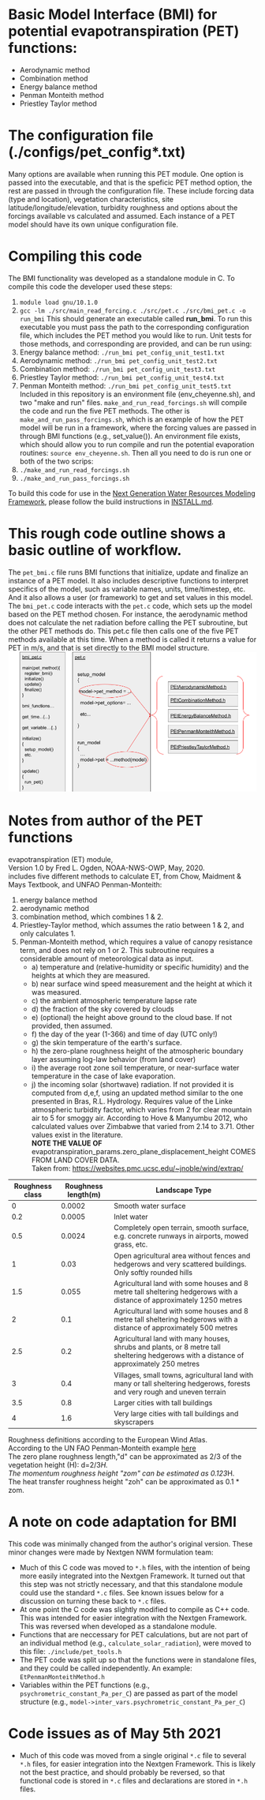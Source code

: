 # Basic Model Interface (BMI) for potential evapotranspiration (PET) functions:
* Aerodynamic method
* Combination method
* Energy balance method
* Penman Monteith method
* Priestley Taylor method

# The configuration file (./configs/pet_config*.txt)
Many options are available when running this PET module. One option is passed into the executable, and that is the speficic PET method option, the rest are passed in through the configuration file. These include forcing data (type and location), vegetation characteristics, site latitude/longitude/elevation, turbidity roughness and options about the forcings available vs calculated and assumed. Each instance of a PET model should have its own unique configuration file. 

# Compiling this code
The BMI functionality was developed as a standalone module in C. To compile this code the developer used these steps:
1. `module load gnu/10.1.0`
2. `gcc -lm ./src/main_read_forcing.c ./src/pet.c ./src/bmi_pet.c -o run_bmi`
This should generate an executable called **run_bmi**. To run this executable you must pass the path to the corresponding configuration file, which includes the PET method you would like to run. Unit tests for those methods, and corresponding are provided, and can be run using:
1. Energy balance method: `./run_bmi pet_config_unit_test1.txt`
2. Aerodynamic method: `./run_bmi pet_config_unit_test2.txt`
3. Combination method: `./run_bmi pet_config_unit_test3.txt`
4. Priestley Taylor method: `./run_bmi pet_config_unit_test4.txt`
5. Penman Monteith method: `./run_bmi pet_config_unit_test5.txt`  
Included in this repository is an environment file (env_cheyenne.sh), and two "make and run" files. `make_and_run_read_forcings.sh` will compile the code and run the five PET methods. 
The other is `make_and_run_pass_forcings.sh`, which is an example of how the PET model will be run in a framework, where the forcing values are passed in through BMI functions (e.g., set_value()). An environment file exists, which should allow you to run compile and run the potential evaporation routines: `source env_cheyenne.sh`. Then all you need to do is run one or both of the two scrips:
1. `./make_and_run_read_forcings.sh`  
2. `./make_and_run_pass_forcings.sh`  

To build this code for use in the [Next Generation Water Resources Modeling Framework](https://github.com/NOAA-OWP/ngen), please follow the build instructions in [INSTALL.md](INSTALL.md).

# This rough code outline shows a basic outline of workflow. 
The `pet_bmi.c` file runs BMI functions that initialize, update and finalize an instance of a PET model. It also includes descriptive functions to interpret specifics of the model, such as variable names, units, time/timestep, etc. And it also allows a user (or framework) to get and set values in this model. The `bmi_pet.c` code interacts with the `pet.c` code, which sets up the model based on the PET method chosen. For instance, the aerodynamic method does not calculate the net radiation before calling the PET subroutine, but the other PET methods do. This pet.c file then calls one of the five PET methods available at this time. When a method is called it returns a value for PET in m/s, and that is set directly to the BMI model structure.
![code_flow](./figs/bmi_pet.png)

# Notes from author of the PET functions
evapotranspiration (ET) module,  
Version 1.0 by Fred L. Ogden, NOAA-NWS-OWP, May, 2020.  
includes five different methods to calculate ET, from Chow, Maidment & Mays Textbook, and UNFAO Penman-Monteith:  
1. energy balance method
2. aerodynamic method
3. combination method, which combines 1 & 2.
4. Priestley-Taylor method, which assumes the ratio between 1 & 2, and only calculates 1.
5. Penman-Monteith method, which requires a value of canopy resistance term, and does not rely on 1 or 2.
This subroutine requires a considerable amount of meteorological data as input.
   * a) temperature and (relative-humidity or specific humidity) and the heights at which they are measured.
   * b) near surface wind speed measurement and the height at which it was measured.
   * c) the ambient atmospheric temperature lapse rate
   * d) the fraction of the sky covered by clouds
   * e) (optional) the height above ground to the cloud base. If not provided, then assumed.
   * f) the day of the year (1-366) and time of day (UTC only!)
   * g) the skin temperature of the earth's surface.
   * h) the zero-plane roughness height of the atmospheric boundary layer assuming log-law behavior (from land cover)
   * i) the average root zone soil temperature, or near-surface water temperature in the case of lake evaporation.
   * j) the incoming solar (shortwave) radiation.  If not provided it is computed from d,e,f, using an updated method similar to the one presented in Bras, R.L. Hydrology.  Requires value of the Linke atmospheric turbidity factor, which varies from 2 for clear mountain air to 5 for smoggy air.  According to Hove & Manyumbu 2012, who calculated values over Zimbabwe that varied from 2.14 to 3.71.  Other values exist in the literature.  
**NOTE THE VALUE OF** evapotranspiration_params.zero_plane_displacement_height COMES FROM LAND COVER DATA.  
 Taken from:    https://websites.pmc.ucsc.edu/~jnoble/wind/extrap/  

| Roughness class  | Roughness length(m)  | Landscape Type                                                                             |  
| ---------- | ----------- | ------------------------------------------------------------------------------------------- |  
| 0         | 0.0002     | Smooth water surface                                                                       |  
| 0.2       | 0.0005     | Inlet water                                                                                |  
| 0.5       | 0.0024     | Completely open terrain, smooth surface, e.g. concrete runways in airports, mowed grass, etc.|  
| 1         | 0.03       | Open agricultural area without fences and hedgerows and very scattered buildings. Only softly rounded hills |  
| 1.5       | 0.055      | Agricultural land with some houses and 8 metre tall sheltering hedgerows with a distance of approximately 1250 metres |  
| 2         | 0.1        | Agricultural land with some houses and 8 metre tall sheltering hedgerows with a distance of approximately 500 metres |  
| 2.5       | 0.2        | Agricultural land with many houses, shrubs and plants, or 8 metre tall sheltering hedgerows with a distance of approximately 250 metres |  
| 3         | 0.4        | Villages, small towns, agricultural land with many or tall sheltering hedgerows, forests and very rough and uneven terrain |  
| 3.5       | 0.8        | Larger cities with tall buildings|  
| 4         | 1.6        | Very large cities with tall buildings and skyscrapers|  

Roughness definitions according to the European Wind Atlas.  
According to the UN FAO Penman-Monteith example [here](http://www.fao.org/3/X0490E/x0490e06.htm#aerodynamic%20resistance%20)  
The zero plane roughness length,"d" can be approximated as 2/3 of the vegetation height (H): d=2/3*H.  
The momentum roughness height "zom" can be estimated as 0.123*H.  
The heat transfer roughness height "zoh" can be approximated as 0.1 * zom.  

# A note on code adaptation for BMI
This code was minimally changed from the author's original version. These minor changes were made by Nextgen NWM formulation team:
* Much of this C code was moved to `*.h` files, with the intention of being more easily integrated into the Nextgen Framework. It turned out that this step was not strictly necessary, and that this standalone module could use the standard `*.c` files. See known issues below for a discussion on turning these back to `*.c` files.
* At one point the C code was slightly modified to compile as C++ code. This was intended for easier integration with the Nextgen Framework. This was reversed when developed as a standalone module.
* Functions that are neccessary for PET calculations, but are not part of an individual method (e.g., `calculate_solar_radiation`), were moved to this file: `./include/pet_tools.h`
* The PET code was split up so that the functions were in standalone files, and they could be called independently. An example: `EtPenmanMonteithMethod.h`
* Variables within the PET functions (e.g., `psychrometric_constant_Pa_per_C`) are passed as part of the model structure (e.g., `model->inter_vars.psychrometric_constant_Pa_per_C`)

# Code issues as of May 5th 2021
* Much of this code was moved from a single original `*.c` file to several `*.h` files, for easier integration into the Nextgen Framework. This is likely not the best practice, and should probably be reversed, so that functional code is stored in `*.c` files and declarations are stored in `*.h` files.
